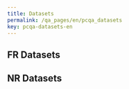 ```yaml
---
title: Datasets
permalink: /qa_pages/en/pcqa_datasets
key: pcqa-datasets-en
---
```


## FR Datasets

## NR Datasets